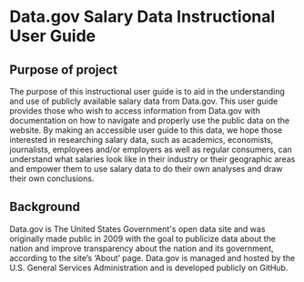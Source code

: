 # Data.gov Salary Data Instructional User Guide
## Purpose of project
The purpose of this instructional user guide is to aid in the understanding and use of publicly available salary data from Data.gov. This user guide provides those who wish to access information from Data.gov with documentation on how to navigate and properly use the public data on the website. By making an accessible user guide to this data, we hope those interested in researching salary data, such as academics, economists, journalists, employees and/or employers as well as regular consumers, can understand what salaries look like in their industry or their geographic areas and empower them to use salary data to do their own analyses and draw their own conclusions.

## Background
Data.gov is The United States Government's open data site and was originally made public in 2009 with the goal to publicize data about the nation and improve transparency about the nation and its government, according to the site’s ‘About’ page. Data.gov is managed and hosted by the U.S. General Services Administration and is developed publicly on GitHub.
